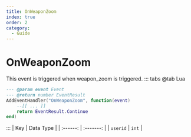```yaml
---
title: OnWeaponZoom
index: true
order: 2
category:
  - Guide
---
```


# OnWeaponZoom
This event is triggered when weapon_zoom is triggered.
::: tabs
@tab Lua
```lua
--- @param event Event
--- @return number EventResult
AddEventHandler("OnWeaponZoom", function(event)
    --[[ ... ]]
    return EventResult.Continue
end)
```

:::
|    Key   | Data Type |
| :------: | :-------: |
| `userid` |   `int`   |